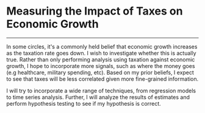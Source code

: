 # Measuring the Impact of Taxes on Economic Growth
---
In some circles, it's a commonly held belief that economic growth increases as the taxation rate goes down. I wish to investigate whether this is actually true. Rather than only performing analysis using taxation against economic growth, I hope to incorporate more signals, such as where the money goes (e.g healthcare, military spending, etc). Based on my prior beliefs, I expect to see that taxes will be less correlated given more fine-grained information.

I will try to incorporate a wide range of techniques, from regression models to time series analysis. Further, I will analyze the results of estimates and perform hypothesis testing to see if my hypothesis is correct. 
